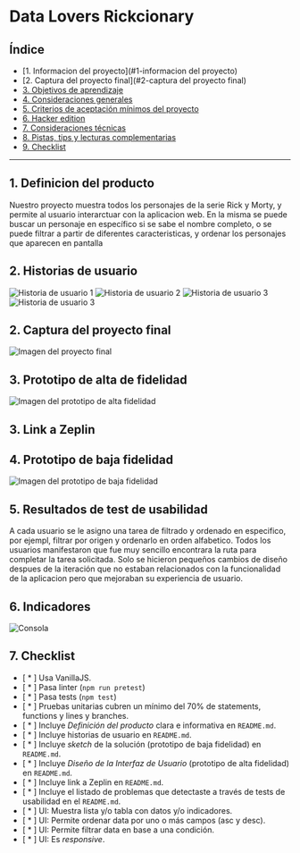 # Data Lovers Rickcionary

## Índice

* [1. Informacion del proyecto](#1-informacion del proyecto)
* [2. Captura del proyecto final](#2-captura del proyecto final)
* [3. Objetivos de aprendizaje](#3-objetivos-de-aprendizaje)
* [4. Consideraciones generales](#4-consideraciones-generales)
* [5. Criterios de aceptación mínimos del proyecto](#5-criterios-de-aceptación-mínimos-del-proyecto)
* [6. Hacker edition](#6-hacker-edition)
* [7. Consideraciones técnicas](#7-consideraciones-técnicas)
* [8. Pistas, tips y lecturas complementarias](#8-pistas-tips-y-lecturas-complementarias)
* [9. Checklist](#9-checklist)

***

## 1. Definicion del producto

Nuestro proyecto muestra todos los personajes de la serie Rick y Morty, 
y permite al usuario interarctuar con la aplicacion web. En la misma
se puede buscar un personaje en específico si se sabe el nombre completo, 
o se puede filtrar a partir de diferentes caracteristicas, y ordenar los 
personajes que aparecen en pantalla

## 2. Historias de usuario

![Historia de usuario 1](H1.jpeg)
![Historia de usuario 2](H2.jpeg)
![Historia de usuario 3](H3.jpeg)
![Historia de usuario 3](H4.jpeg)

## 2. Captura del proyecto final

![Imagen del proyecto final](ProyectoFinal.png)

## 3. Prototipo de alta de fidelidad

![Imagen del prototipo de alta fidelidad](PrototipoFigma.png)

## 3. Link a Zeplin


## 4. Prototipo de baja fidelidad

![Imagen del prototipo de baja fidelidad](PrototipoBajaFidelidad.jpeg)

## 5. Resultados de test de usabilidad

A cada usuario se le asigno una tarea de filtrado y ordenado en especifico, 
por ejempl, filtrar por origen y ordenarlo en orden alfabetico. Todos los 
usuarios manifestaron que fue muy sencillo encontrara la ruta para completar
la tarea solicitada. Solo se hicieron pequeños cambios de diseño despues de la 
iteración que no estaban relacionados con la funcionalidad de la aplicacion pero 
que mejoraban su experiencia de usuario.

## 6. Indicadores
![Consola](indicadores.png)

## 7. Checklist

* [ * ] Usa VanillaJS.
* [ * ] Pasa linter (`npm run pretest`)
* [ * ] Pasa tests (`npm test`)
* [ * ] Pruebas unitarias cubren un mínimo del 70% de statements, functions y
  lines y branches.
* [ * ] Incluye _Definición del producto_ clara e informativa en `README.md`.
* [ * ] Incluye historias de usuario en `README.md`.
* [ * ] Incluye _sketch_ de la solución (prototipo de baja fidelidad) en
  `README.md`.
* [ * ] Incluye _Diseño de la Interfaz de Usuario_ (prototipo de alta fidelidad)
  en `README.md`.
* [ * ] Incluye link a Zeplin en `README.md`.
* [ * ] Incluye el listado de problemas que detectaste a través de tests de
  usabilidad en el `README.md`.
* [ * ] UI: Muestra lista y/o tabla con datos y/o indicadores.
* [ * ] UI: Permite ordenar data por uno o más campos (asc y desc).
* [ * ] UI: Permite filtrar data en base a una condición.
* [ * ] UI: Es _responsive_.
